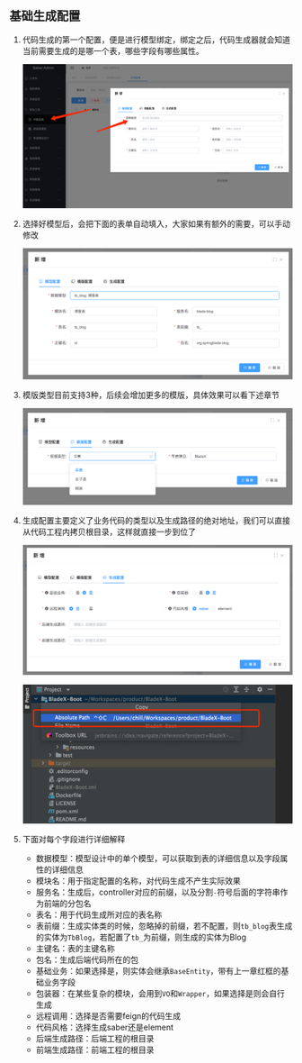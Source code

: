 ## 基础生成配置

1. 代码生成的第一个配置，便是进行模型绑定，绑定之后，代码生成器就会知道当前需要生成的是哪一个表，哪些字段有哪些属性。

   ![image-20220822004738903](../../images/image-20220822004738903.png)

2. 选择好模型后，会把下面的表单自动填入，大家如果有额外的需要，可以手动修改

   ![image-20220822004817523](../../images/image-20220822004817523.png)

3. 模版类型目前支持3种，后续会增加更多的模版，具体效果可以看下述章节

   ![image-20220822004851102](../../images/image-20220822004851102.png)

4. 生成配置主要定义了业务代码的类型以及生成路径的绝对地址，我们可以直接从代码工程内拷贝根目录，这样就直接一步到位了

   ![image-20220822004932493](../../images/image-20220822004932493.png)

   ![image-20220822005242776](../../images/image-20220822005242776.png)

5. 下面对每个字段进行详细解释

   *   数据模型：模型设计中的单个模型，可以获取到表的详细信息以及字段属性的详细信息
   *   模块名：用于指定配置的名称，对代码生成不产生实际效果
   *   服务名：生成后，controller对应的前缀，以及分割`-`符号后面的字符串作为前端的分包名
   *   表名：用于代码生成所对应的表名称
   *   表前缀：生成实体类的时候，忽略掉的前缀，若不配置，则`tb_blog`表生成的实体为`TbBlog`，若配置了`tb_`为前缀，则生成的实体为Blog
   *   主键名：表的主键名称
   *   包名：生成后端代码所在的包
   *   基础业务：如果选择是，则实体会继承`BaseEntity`，带有上一章红框的基础业务字段
   *   包装器：在某些复杂的模块，会用到`VO`和`Wrapper`，如果选择是则会自行生成
   *   远程调用：选择是否需要feign的代码生成
   *   代码风格：选择生成saber还是element
   *   后端生成路径：后端工程的根目录
   *   前端生成路径：前端工程的根目录